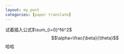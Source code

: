 ```yaml
---
layout: my_post
categories: [paper translate]
---
```

<script type="text/javascript" src="http://cdn.mathjax.org/mathjax/latest/MathJax.js?config=default"></script>

试着插入公式$\sum_{i=0}^Ni^2$
$$\alpha=\frac{\beta}{\theta}$$
哈哈
